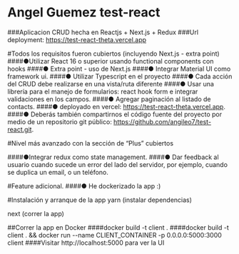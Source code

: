 # Angel Guemez test-react
###Aplicacion CRUD hecha en Reactjs + Next.js + Redux 
###Url deployment: https://test-react-theta.vercel.app

#Todos los requisitos fueron cubiertos (incluyendo Next.js - extra point)
####●Utilizar React 16 o superior usando functional components con hooks
####● Extra point - uso de Next.js
####● Integrar Material UI como framework ui.
####● Utilizar Typescript en el proyecto
####● Cada acción del CRUD debe realizarse en una vista/ruta diferente
####● Usar una librería para el manejo de formularios: react hook form e integrar validaciones en los campos.
####● Agregar paginación al listado de contacts.
####● deployado en vercel: https://test-react-theta.vercel.app.
####● Deberás también compartirnos el código fuente del proyecto por medio de un repositorio git público: https://github.com/angileo7/test-react.git.

#Nivel más avanzado con la sección de “Plus” cubiertos

####●Integrar redux como state management.
####● Dar feedback al usuario cuando sucede un error del lado del servidor, por ejemplo, cuando se duplica un email, o un teléfono.

#Feature adicional.
####● He dockerizado la app :)

#Instalación y arranque de la app
yarn (instalar dependencias)

next (correr la app)

##Correr la app en Docker
####docker build -t client .
####docker build -t client . &amp;&amp; docker run --name CLIENT_CONTAINER -p 0.0.0.0:5000:3000 client
####Visitar http://localhost:5000 para ver la UI